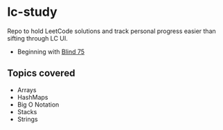 # lc-study
Repo to hold LeetCode solutions and track personal progress easier than sifting through LC UI.

- Beginning with [Blind 75](https://leetcode.com/discuss/general-discussion/460599/blind-75-leetcode-questions)

## Topics covered

- Arrays
- HashMaps
- Big O Notation
- Stacks
- Strings
